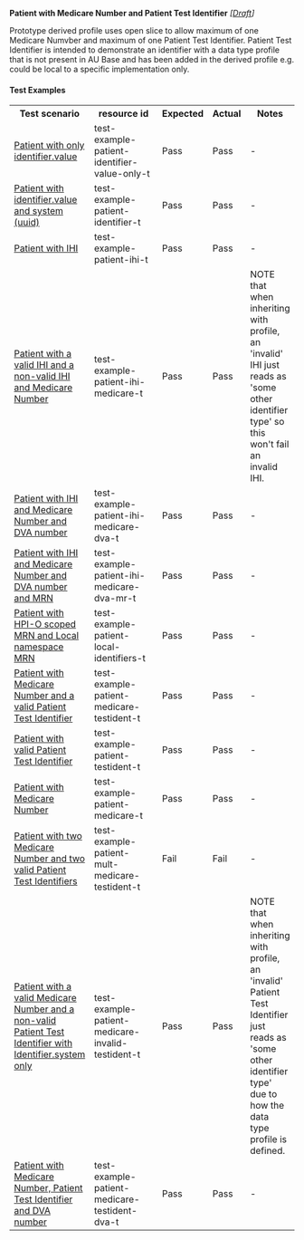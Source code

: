 **Patient with Medicare Number and Patient Test Identifier** *[[Draft](http://hl7.org/fhir/r4/valueset-publication-status.html)]*

Prototype derived profile uses open slice to allow maximum of one Medicare Numvber and maximum of one Patient Test Identifier. Patient Test Identifier is intended to demonstrate an identifier with a data type profile that is not present in AU Base and has been added in the derived profile e.g. could be local to a specific implementation only.

#### Test Examples

<table class="list" style="width:100%">
    <colgroup>
       <col span="1" style="width: 24%;"/>
       <col span="1" style="width: 25%;"/>
       <col span="1" style="width: 10%;"/>
       <col span="1" style="width: 10%;"/>
       <col span="1" style="width: 15%;"/>
    </colgroup>
	<tbody>
      <tr>
        <th>Test scenario</th>
        <th>resource id</th>
        <th>Expected</th>
        <th>Actual</th>
		<th>Notes</th>
      </tr>
      <tr>
        <td><a href="Patient-test-example-patient-identifier-value-only-t.html">Patient with only identifier.value</a></td>
        <td>test-example-patient-identifier-value-only-t</td>
        <td>Pass</td>
        <td>Pass</td>
        <td>-</td>
      </tr>
      <tr>
        <td><a href="Patient-test-example-patient-identifier-t.html">Patient with identifier.value and system (uuid)</a></td>
        <td>test-example-patient-identifier-t</td>
        <td>Pass</td>
        <td>Pass</td>
        <td>-</td>
      </tr>
      <tr>
        <td><a href="Patient-test-example-patient-ihi-t.html">Patient with IHI</a></td>
        <td>test-example-patient-ihi-t</td>
        <td>Pass</td>
        <td>Pass</td>
        <td>-</td>
      </tr>
      <tr>
        <td><a href="Patient-test-example-patient-ihi-medicare-t.html">Patient with a valid IHI and a non-valid IHI and Medicare Number</a></td>
        <td>test-example-patient-ihi-medicare-t</td>
        <td>Pass</td>
        <td>Pass</td>
        <td>NOTE that when inheriting with profile, an 'invalid' IHI just reads as 'some other identifier type' so this won't fail an invalid IHI.</td>
      </tr>
      <tr>
        <td><a href="Patient-test-example-patient-ihi-medicare-dva-t.html">Patient with IHI and Medicare Number and DVA number</a></td>
        <td>test-example-patient-ihi-medicare-dva-t</td>
        <td>Pass</td>
        <td>Pass</td>
        <td>-</td>
      </tr>
     <tr>
        <td><a href="Patient-test-example-patient-ihi-medicare-dva-mr-t.html">Patient with IHI and Medicare Number and DVA number and MRN</a></td>
        <td>test-example-patient-ihi-medicare-dva-mr-t</td>
        <td>Pass</td>
        <td>Pass</td>
        <td>-</td>
      </tr>
      <tr>
        <td><a href="Patient-test-example-patient-local-identifiers-t.html">Patient with HPI-O scoped MRN and Local namespace MRN</a></td>
        <td>test-example-patient-local-identifiers-t</td>
        <td>Pass</td>
        <td>Pass</td>
        <td>-</td>
      </tr>
      <tr>
        <td><a href="Patient-test-example-patient-medicare-testident-t.html">Patient with Medicare Number and a valid Patient Test Identifier</a></td>
        <td>test-example-patient-medicare-testident-t</td>
        <td>Pass</td>
        <td>Pass</td>
        <td>-</td>
      </tr>
      <tr>
        <td><a href="Patient-test-example-patient-testident-t.html">Patient with valid Patient Test Identifier</a></td>
        <td>test-example-patient-testident-t</td>
        <td>Pass</td>
        <td>Pass</td>
        <td>-</td>
      </tr>
      <tr>
        <td><a href="Patient-test-example-patient-medicare-t.html">Patient with Medicare Number</a></td>
        <td>test-example-patient-medicare-t</td>
        <td>Pass</td>
        <td>Pass</td>
        <td>-</td>
      </tr>
      <tr>
        <td><a href="Patient-test-example-patient-mult-medicare-testident-t.html">Patient with two Medicare Number and two valid Patient Test Identifiers</a></td>
        <td>test-example-patient-mult-medicare-testident-t</td>
        <td>Fail</td>
        <td>Fail</td>
        <td>-</td>
      </tr>
      <tr>
        <td><a href="Patient-test-example-patient-medicare-invalid-testident-t.html">Patient with a valid Medicare Number and a non-valid Patient Test Identifier with Identifier.system only</a></td>
        <td>test-example-patient-medicare-invalid-testident-t</td>
        <td>Pass</td>
        <td>Pass</td>
        <td>NOTE that when inheriting with profile, an 'invalid' Patient Test Identifier just reads as 'some other identifier type' due to how the data type profile is defined.</td>
      </tr>
      <tr>
        <td><a href="Patient-test-example-patient-medicare-testident-dva-t.html">Patient with Medicare Number, Patient Test Identifier and DVA number</a></td>
        <td>test-example-patient-medicare-testident-dva-t</td>
        <td>Pass</td>
        <td>Pass</td>
        <td>-</td>
      </tr>
     </tbody>
</table>